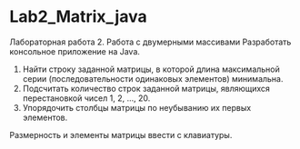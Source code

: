 # Lab2_Matrix_java
Лабораторная работа 2.  Работа с двумерными массивами
Разработать консольное приложение на Java. 
1.	Найти строку заданной матрицы, в которой длина максимальной серии (последовательности одинаковых элементов) минимальна.
2.	Подсчитать количество строк заданной матрицы, являющихся перестановкой чисел 1, 2, ..., 20.
3.	Упорядочить столбцы матрицы по неубыванию их первых элементов. 

Размерность и элементы матрицы ввести с клавиатуры. 
